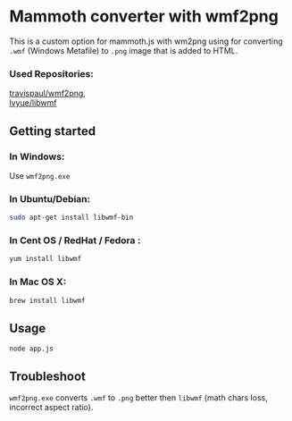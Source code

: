 # Mammoth converter with wmf2png 

This is a custom option for mammoth.js with wm2png using for converting `.wmf` (Windows Metafile) to `.png` image that is added to HTML.

### Used Repositories:
[travispaul/wmf2png](https://github.com/travispaul/wmf2png),  
[lvyue/libwmf](https://github.com/lvyue/libwmf)  


## Getting started


### In Windows:  
Use `wmf2png.exe` 

### In Ubuntu/Debian:
```sh
sudo apt-get install libwmf-bin 
```

### In Cent OS / RedHat / Fedora :
```sh
yum install libwmf
```  

### In Mac OS X:
```sh  
brew install libwmf
```  

## Usage
    node app.js

## Troubleshoot
`wmf2png.exe` converts `.wmf` to `.png` better then `libwmf` (math chars loss, incorrect aspect ratio).

